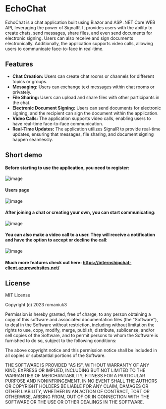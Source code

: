 # EchoChat

 EchoChat is a chat application built using Blazor and ASP .NET Core WEB API, leveraging the power of SignalR. It provides users with the ability to create chats, send messages, share files, and even send documents for electronic signing. Users can also receive and sign documents electronically. Additionally, the application supports video calls, allowing users to communicate face-to-face in real-time.

## Features

- **Chat Creation:** Users can create chat rooms or channels for different topics or groups.
- **Messaging:** Users can exchange text messages within chat rooms or privately.
- **File Sharing:** Users can upload and share files with other participants in the chat.
- **Electronic Document Signing:** Users can send documents for electronic signing, and the recipient can sign the document within the application.
- **Video Calls:** The application supports video calls, enabling users to have real-time face-to-face communication.
- **Real-Time Updates:** The application utilizes SignalR to provide real-time updates, ensuring that messages, file sharing, and document signing happen seamlessly.

## Short demo

#### Before starting to use the application, you need to register:
![image](https://github.com/romaniuk3/EchoChat/assets/80753064/ba646965-c03d-4d1d-831a-5913ab55d835)

#### Users page
![image](https://github.com/romaniuk3/EchoChat/assets/80753064/081f8ba3-b96d-4357-a871-1dad7c67aa18)

#### After joining a chat or creating your own, you can start communicating:
![image](https://github.com/romaniuk3/EchoChat/assets/80753064/f8b671ce-4cd7-4eca-8a18-5667b4d97e55)

#### You can also make a video call to a user. They will receive a notification and have the option to accept or decline the call:
![image](https://github.com/romaniuk3/EchoChat/assets/80753064/6b0adfff-c49c-4e6d-bd3e-fba97da2bb3d)

#### Much more features check out here: https://internshipchat-client.azurewebsites.net/

## License

MIT License

Copyright (c) 2023 romaniuk3

Permission is hereby granted, free of charge, to any person obtaining a copy
of this software and associated documentation files (the "Software"), to deal
in the Software without restriction, including without limitation the rights
to use, copy, modify, merge, publish, distribute, sublicense, and/or sell
copies of the Software, and to permit persons to whom the Software is
furnished to do so, subject to the following conditions:

The above copyright notice and this permission notice shall be included in all
copies or substantial portions of the Software.

THE SOFTWARE IS PROVIDED "AS IS", WITHOUT WARRANTY OF ANY KIND, EXPRESS OR
IMPLIED, INCLUDING BUT NOT LIMITED TO THE WARRANTIES OF MERCHANTABILITY,
FITNESS FOR A PARTICULAR PURPOSE AND NONINFRINGEMENT. IN NO EVENT SHALL THE
AUTHORS OR COPYRIGHT HOLDERS BE LIABLE FOR ANY CLAIM, DAMAGES OR OTHER
LIABILITY, WHETHER IN AN ACTION OF CONTRACT, TORT OR OTHERWISE, ARISING FROM,
OUT OF OR IN CONNECTION WITH THE SOFTWARE OR THE USE OR OTHER DEALINGS IN THE
SOFTWARE.
